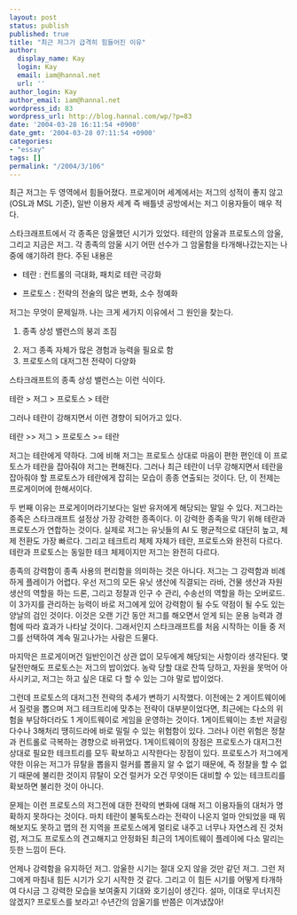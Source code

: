 ```yaml
---
layout: post
status: publish
published: true
title: "최근 저그가 급격히 힘들어진 이유"
author:
  display_name: Kay
  login: Kay
  email: iam@hannal.net
  url: ''
author_login: Kay
author_email: iam@hannal.net
wordpress_id: 83
wordpress_url: http://blog.hannal.com/wp/?p=83
date: '2004-03-28 16:11:54 +0900'
date_gmt: '2004-03-28 07:11:54 +0900'
categories:
- "essay"
tags: []
permalink: "/2004/3/106"
---
```

<p>최근 저그는 두 영역에서 힘들어졌다. 프로게이머 세계에서는 저그의 성적이 좋지 않고(OSL과 MSL 기준), 일반 이용자 세계 즉 배틀넷 공방에서는 저그 이용자들이 매우 적다.</p>
<p>스타크래프트에서 각 종족은 암울했던 시기가 있었다. 테란의 암울과 프로토스의 암울, 그리고 지금은 저그. 각 종족의 암울 시기 어떤 선수가 그 암울함을 타개해나갔는지는 나중에 얘기하려 한다. 주된 내용은</p>
<ul>
<li>테란 : 컨트롤의 극대화, 패치로 테란 극강화</p>
<li>프로토스 : 전략의 전술의 많은 변화, 소수 정예화</ul>
<p>저그는 무엇이 문제일까. 나는 크게 세가지 이유에서 그 원인을 찾는다.</p>
<ol>
<li>종족 상성 밸런스의 붕괴 조짐</p>
<li>저그 종족 자체가 많은 경험과 능력을 필요로 함
<li>프로토스의 대저그전 전략이 다양화</ol>
<p>스타크래프트의 종족 상성 밸런스는 이런 식이다.</p>
<p>테란 > 저그 > 프로토스 > 테란</p>
<p>그러나 테란이 강해지면서 이런 경향이 되어가고 있다.</p>
<p>테란 >> 저그 > 프로토스 >= 테란</p>
<p>저그는 테란에게 약하다. 그에 비해 저그는 프로토스 상대로 마음이 편한 편인데 이 프로토스가 테란을 잡아줘야 저그는 편해진다. 그러나 최근 테란이 너무 강해지면서 테란을 잡아줘야 할 프로토스가 테란에게 잡히는 모습이 종종 연출되는 것이다. 단, 이 전제는 프로게이머에 한해서이다.</p>
<p>두 번째 이유는 프로게이머라기보다는 일반 유저에게 해당되는 말일 수 있다. 저그라는 종족은 스타크래프트 설정상 가장 강력한 종족이다. 이 강력한 종족을 막기 위해 테란과 프로토스가 연합하는 것이다. 실제로 저그는 유닛들의 AI 도 평균적으로 대단히 높고, 체제 전환도 가장 빠르다. 그리고 테크트리 체제 자체가 테란, 프로토스와 완전히 다르다. 테란과 프로토스는 동일한 테크 체제이지만 저그는 완전히 다르다.</p>
<p>종족의 강력함이 종족 사용의 편리함을 의미하는 것은 아니다. 저그는 그 강력함과 비례하게 플레이가 어렵다. 우선 저그의 모든 유닛 생산에 직결되는 라바, 건물 생산과 자원 생산의 역할을 하는 드론, 그리고 정찰과 인구 수 관리, 수송선의 역할을 하는 오버로드. 이 3가지를 관리하는 능력이 바로 저그에게 있어 강력함이 될 수도 약점이 될 수도 있는 양날의 검인 것이다. 이것은 오랜 기간 동안 저그를 해오면서 얻게 되는 운용 능력과 경험에 따라 효과가 나타날 것이다. 그래서인지 스타크래프트를 처음 시작하는 이들 중 저그를 선택하여 계속 밀고나가는 사람은 드물다.</p>
<p>마지막은 프로게이머건 일반인이건 상관 없이 모두에게 해당되는 사항이라 생각된다. 몇 달전만해도 프로토스는 저그의 밥이었다. 농락 당할 대로 잔뜩 당하고, 자원을 못먹어 아사시키고, 저그는 하고 싶은 대로 다 할 수 있는 그야 말로 밥이었다.</p>
<p>그런데 프로토스의 대저그전 전략의 추세가 변하기 시작했다. 이전에는 2 게이트웨이에서 질럿을 뽑으며 저그 테크트리에 맞추는 전략이 대부분이었다면, 최근에는 다소의 위험을 부담하더라도 1 게이트웨이로 게임을 운영하는 것이다. 1게이트웨이는 초반 저글링 다수나 3해처리 땡히드라에 바로 밀릴 수 있는 위험함이 있다. 그러나 이런 위험은 정찰과 컨트롤로 극복하는 경향으로 바뀌었다. 1게이트웨이의 장점은 프로토스가 대저그전 상대로 필요한 테크트리를 모두 확보하고 시작한다는 장점이 있다. 프로토스가 저그에게 약한 이유는 저그가 뮤탈을 뽑을지 럴커를 뽑을지 알 수 없기 때문에, 즉 정찰을 할 수 없기 때문에 불리한 것이지 뮤탈이 오건 럴커가 오건 무엇이든 대비할 수 있는 테크트리를 확보하면 불리한 것이 아니다.</p>
<p>문제는 이런 프로토스의 저그전에 대한 전략의 변화에 대해 저그 이용자들의 대처가 명확하지 못하다는 것이다. 마치 테란이 불독토스라는 전략이 나온지 얼마 안되었을 때 뭐 해보지도 못하고 맵의 전 지역을 프로토스에게 멀티로 내주고 너무나 자연스레 진 것처럼, 저그도 프로토스의 견고해지고 안정화된 최근의 1게이트웨이 플레이에 다소 말리는 듯한 느낌이 든다.</p>
<p>언제나 강력함을 유지하던 저그. 암울한 시기는 절대 오지 않을 것만 같던 저그. 그런 저그에게 마침내 힘든 시기가 오기 시작한 것 같다. 그리고 이 힘든 시기를 어떻게 타개하여 다시금 그 강력한 모습을 보여줄지 기대와 호기심이 생긴다. 설마, 이대로 무너지진 않겠지? 프로토스를 보라고! 수년간의 암울기를 반쯤은 이겨냈잖아!</p>

